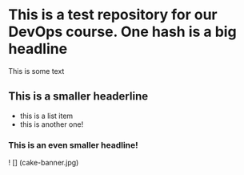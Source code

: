 # This is a test repository for our DevOps course. One hash is a big headline

This is some text

## This is a smaller headerline

* this is a list item
* this is another one!

### This is an even smaller headline!

! [] (cake-banner.jpg)
